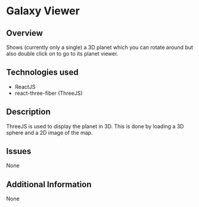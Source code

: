 # Galaxy Viewer

## Overview
Shows (currently only a single) a 3D planet which you can rotate around but also double click on to go to its planet viewer.

## Technologies used
- ReactJS
 - react-three-fiber (ThreeJS)

## Description
ThreeJS is used to display the planet in 3D. This is done by loading a 3D sphere and a 2D image of the map. 

## Issues
None

## Additional Information
None
